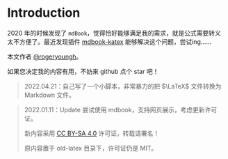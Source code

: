 # Introduction

2020 年的时候发现了 `mdBook`，觉得恰好能够满足我的需求，就是公式需要转义太不方便了。最近发现插件 [mdbook-katex](https://github.com/lzanini/mdbook-katex) 能够解决这个问题，尝试ing……

本文作者 [@rogeryoungh](https://github.com/rogeryoungh)。

如果您决定我的内容有用，不妨来 github 点个 star 吧！

> 2022.04.21：自己写了一个小脚本，非常暴力的把 $\LaTeX$ 文件转换为 Markdown 文件。

> 2022.01.11：Update 尝试使用 mdbook，支持网页展示，考虑更新许可证。
>
> 新内容采用 [CC BY-SA 4.0](https://creativecommons.org/licenses/by-sa/4.0/deed.zh) 许可证，转载请署名！
>
> 原内容置于 old-latex 目录下，许可证仍是 MIT。